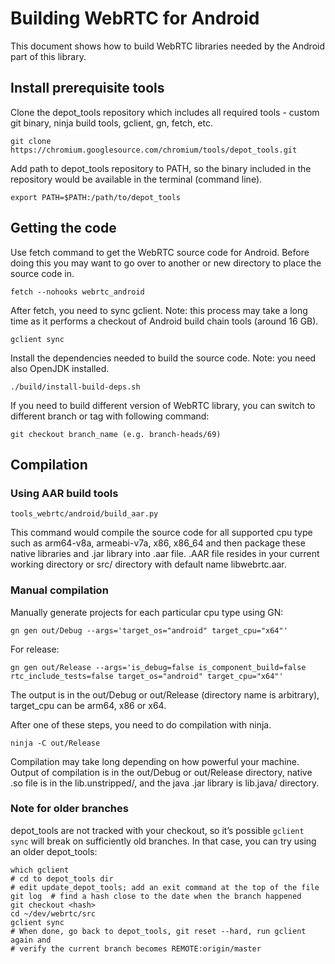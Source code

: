 # Building WebRTC for Android

This document shows how to build WebRTC libraries needed by the Android part of this library.


## Install prerequisite tools

Clone the depot_tools repository which includes all required tools - custom git binary, ninja build tools, gclient, gn, fetch, etc.

```
git clone https://chromium.googlesource.com/chromium/tools/depot_tools.git
```

Add path to depot_tools repository to PATH, so the binary included in the repository would be available in the terminal (command line).

```
export PATH=$PATH:/path/to/depot_tools
```


## Getting the code

Use fetch command to get the WebRTC source code for Android. Before doing this you may want to go over to another or new directory to place the source code in.

```
fetch --nohooks webrtc_android
```

After fetch, you need to sync gclient. Note: this process may take a long time as it performs a checkout of Android build chain tools (around 16 GB).

```
gclient sync
```

Install the dependencies needed to build the source code. Note: you need also OpenJDK installed.

```
./build/install-build-deps.sh
```

If you need to build different version of WebRTC library, you can switch to different branch or tag with following command:

```
git checkout branch_name (e.g. branch-heads/69)
```

## Compilation

### Using AAR build tools

```
tools_webrtc/android/build_aar.py
```

This command would compile the source code for all supported cpu type such as arm64-v8a, armeabi-v7a, x86, x86_64 and then package these native libraries and .jar library into .aar file. .AAR file resides in your current working directory or src/ directory with default name libwebrtc.aar.

### Manual compilation

Manually generate projects for each particular cpu type using GN:

```
gn gen out/Debug --args='target_os="android" target_cpu="x64"'
```

For release:

```
gn gen out/Release --args='is_debug=false is_component_build=false rtc_include_tests=false target_os="android" target_cpu="x64"'
```

The output is in the out/Debug or out/Release (directory name is arbitrary), target_cpu can be arm64, x86 or x64.

After one of these steps, you need to do compilation with ninja.

```
ninja -C out/Release
```

Compilation may take long depending on how powerful your machine. Output of compilation is in the out/Debug or out/Release directory, native .so file is in the lib.unstripped/, and the java .jar library is lib.java/ directory.

### Note for older branches

depot_tools are not tracked with your checkout, so it’s possible `gclient sync` will break on sufficiently old branches. In that case, you can try using an older depot_tools:

```
which gclient
# cd to depot_tools dir
# edit update_depot_tools; add an exit command at the top of the file
git log  # find a hash close to the date when the branch happened
git checkout <hash>
cd ~/dev/webrtc/src
gclient sync
# When done, go back to depot_tools, git reset --hard, run gclient again and
# verify the current branch becomes REMOTE:origin/master
```
